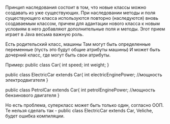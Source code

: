 Принцип наследования состоит в том, что новые классы можно создавать
из уже существующих. При наследовании методы и поля существующеrо класса используются повторно (наследуются) вновь создаваемым классом, причем для адантации новоrо класса к новым условиям в неrо добавляют дополнительные поля и методы. Эrот прием иrрает в Java весьма важную роль. 

Есть родительский класс, машины
Там могут быть определенные переменные (пусть это будут общие атрибуты машины)
И может быть дочерний класс, где могут быть свои атрибуты.

Пример:
public class Car{
    int speed;
    int weight;
}

public class ElectricCar extends Car{
    int electricEnginePower; //мощность электродвигателя
}

public class PetrolCar extends Car{
    int petrolEnginePower; //мощность бензинового двигателя
}

Но есть проблема, суперкласс  может быть только один, согласно ООП. 
Те нельзя сделать так - public class ElectricCar extends Car, Veliche, будет ошибка компиляции.

